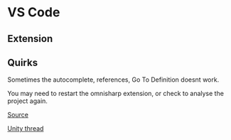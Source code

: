 # VS Code 

## Extension




## Quirks

Sometimes the autocomplete, references, Go To Definition doesnt work. 

You may need to restart the omnisharp extension, or check to analyse the project again.


[Source](https://stackoverflow.com/questions/47995468/vscode-c-sharp-go-to-definition-f12-not-working) 


[Unity thread](https://forum.unity.com/threads/cant-get-vscode-to-work-properly-with-unity.538224/)